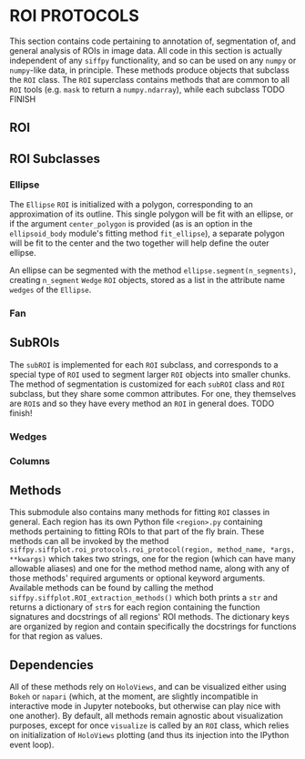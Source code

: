 # ROI PROTOCOLS

This section contains code pertaining to annotation of, segmentation of,
and general analysis of ROIs in image data. All code in this section is
actually independent of any `siffpy` functionality, and so can be used
on any `numpy` or `numpy`-like data, in principle. These methods produce
objects that subclass the `ROI` class. The `ROI` superclass contains methods
that are common to all `ROI` tools (e.g. `mask` to return a `numpy.ndarray`),
while each subclass TODO FINISH

## ROI

## ROI Subclasses

### Ellipse

The `Ellipse` `ROI` is initialized with a polygon, corresponding to an approximation of its outline. This single polygon will be fit with
an ellipse, or if the argument `center_polygon` is provided (as is an option in the `ellipsoid_body` module's fitting method `fit_ellipse`),
a separate polygon will be fit to the center and the two together will help define the outer ellipse.

An ellipse can be segmented with the method `ellipse.segment(n_segments)`, creating `n_segment` `Wedge` `ROI` objects, stored as a list
in the attribute name `wedges` of the `Ellipse`.

### Fan

## SubROIs

The `subROI` is implemented for each `ROI` subclass, and corresponds to a special type of `ROI` used to segment larger `ROI`
objects into smaller chunks. The method of segmentation is customized for each `subROI` class and `ROI` subclass, but they
share some common attributes. For one, they themselves are `ROI`s and so they have every method an `ROI` in general does.
TODO finish!

### Wedges

### Columns

## Methods

This submodule also contains many methods for fitting `ROI` classes in general. Each region has its own Python file
`<region>.py` containing methods pertaining to fitting ROIs to that part of the fly brain. These methods can all be
invoked by the method `siffpy.siffplot.roi_protocols.roi_protocol(region, method_name, *args, **kwargs)` which takes
two strings, one for the region (which can have many allowable aliases) and one for the method method name, along with
any of those methods' required arguments or optional keyword arguments. Available methods can be found by calling the
method `siffpy.siffplot.ROI_extraction_methods()` which both prints a `str` and returns a dictionary of
`str`s for each region containing the function signatures and docstrings of all regions' ROI methods. The dictionary
keys are organized by region and contain specifically the docstrings for functions for that region as values.

## Dependencies

All of these methods rely on `HoloViews`, and can be visualized either
using `Bokeh` or `napari` (which, at the moment, are slightly incompatible
in interactive mode in Jupyter notebooks, but otherwise can play nice with
one another). By default, all methods remain agnostic about visualization
purposes, except for once `visualize` is called by an `ROI` class, which
relies on initialization of `HoloViews` plotting (and thus its injection
into the IPython event loop).